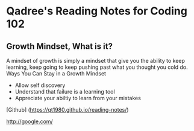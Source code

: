 # Qadree's Reading Notes for Coding 102

## Growth Mindset, What is it? 
A mindset of growth is simply a mindset that give you the ability to keep learning, keep going to keep pushing past what you thought you cold do.
Ways You Can Stay in a Growth Mindset
*  Allow self discovery
*  Understand that failure is a learning tool
*  Appreciate your abiltiy to learn from your mistakes


[Github] (https://qt1980.github.io/reading-notes/)

http://google.com/
